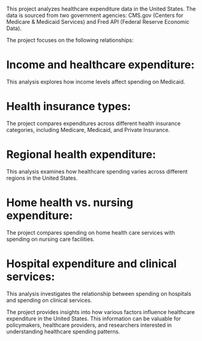 This project analyzes healthcare expenditure data in the United States. The data is sourced from two government agencies: CMS.gov (Centers for Medicare & Medicaid Services) and Fred API (Federal Reserve Economic Data).

The project focuses on the following relationships:

# Income and healthcare expenditure: 
This analysis explores how income levels affect spending on Medicaid.
# Health insurance types: 
The project compares expenditures across different health insurance categories, including Medicare, Medicaid, and Private Insurance.
# Regional health expenditure: 
This analysis examines how healthcare spending varies across different regions in the United States.
# Home health vs. nursing expenditure: 
The project compares spending on home health care services with spending on nursing care facilities.
# Hospital expenditure and clinical services:
This analysis investigates the relationship between spending on hospitals and spending on clinical services.

The project provides insights into how various factors influence healthcare expenditure in the United States. This information can be valuable for policymakers, healthcare providers, and researchers interested in understanding healthcare spending patterns.
